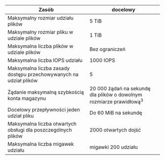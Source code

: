 | Zasób | docelowy |
|----------|---------------|
| Maksymalny rozmiar udziału plików | 5 TiB |
| Maksymalny rozmiar pliku w udziale plików | 1 TiB |
| Maksymalna liczba plików w udziale plików | Bez ograniczeń |
| Maksymalna liczba IOPS udziału | 1000 IOPS |
| Maksymalna liczba zasady dostępu przechowywanych na udział plików | 5 |
| Żądanie maksymalną szybkością konta magazynu | 20 000 żądań na sekundę dla plików o dowolnym rozmiarze prawidłową<sup>3</sup> |
| Docelowy przepływności jeden udział pliku | Do 60 MiB na sekundę |
| Maksymalna liczba otwartych obsługi dla poszczególnych plików | 2000 otwartych dojść |
| Maksymalna liczba migawek udziału | migawki 200 udziału |